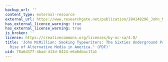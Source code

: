 ```yaml
---
backup_url: ''
content_type: external-resource
external_url: https://www.researchgate.net/publication/284148296_John_McMillian_Smoking_Typewriters_The_Sixties_Underground_Press_and_the_Rise_of_Alternative_Media_in_America
has_external_licence_warning: true
has_external_license_warning: true
is_broken: ''
license: https://creativecommons.org/licenses/by-nc-sa/4.0/
title: 'John McMillian: Smoking Typewriters: The Sixties Underground Press and the
  Rise of Alternative Media in America." (PDF)'
uid: 78a6d377-4bad-413d-8424-e6a6dbac17a1
---
```

